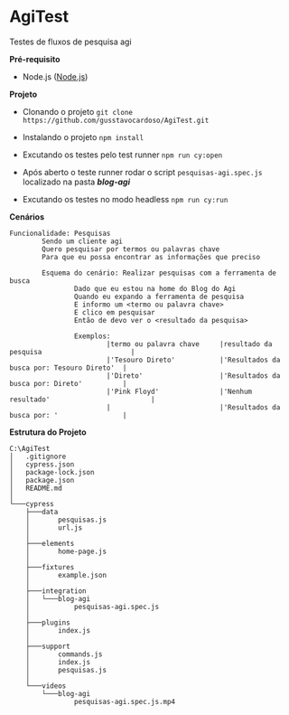 # AgiTest
Testes de fluxos de pesquisa agi

**Pré-requisito**

* Node.js 
([Node.js](https://nodejs.org/en/))

**Projeto**

* Clonando o projeto
`git clone  https://github.com/gusstavocardoso/AgiTest.git`

* Instalando o projeto 
`npm install`

* Excutando os testes pelo test runner
`npm run cy:open` 

* Após aberto o teste runner rodar o script `pesquisas-agi.spec.js` localizado na pasta **_blog-agi_**

* Excutando os testes no modo headless
`npm run cy:run`

**Cenários**
```
Funcionalidade: Pesquisas
        Sendo um cliente agi
        Quero pesquisar por termos ou palavras chave
        Para que eu possa encontrar as informações que preciso
        
        Esquema do cenário: Realizar pesquisas com a ferramenta de busca
                Dado que eu estou na home do Blog do Agi
                Quando eu expando a ferramenta de pesquisa
                E informo um <termo ou palavra chave>
                E clico em pesquisar
                Então de devo ver o <resultado da pesquisa>
                
                Exemplos: 
                        |termo ou palavra chave     |resultado da pesquisa                      |
                        |'Tesouro Direto'           |'Resultados da busca por: Tesouro Direto'  |
                        |'Direto'                   |'Resultados da busca por: Direto'          |
                        |'Pink Floyd'               |'Nenhum resultado'                         |
                        |                           |'Resultados da busca por: '                |
```
**Estrutura do Projeto**

```
C:\AgiTest
│   .gitignore
│   cypress.json
│   package-lock.json
│   package.json
│   README.md
│
└───cypress
    ├───data
    │       pesquisas.js
    │       url.js
    │
    ├───elements
    │       home-page.js
    │
    ├───fixtures
    │       example.json
    │
    ├───integration
    │   └───blog-agi
    │           pesquisas-agi.spec.js
    │
    ├───plugins
    │       index.js
    │
    ├───support
    │       commands.js
    │       index.js
    │       pesquisas.js
    │
    └───videos
        └───blog-agi
                pesquisas-agi.spec.js.mp4
```
